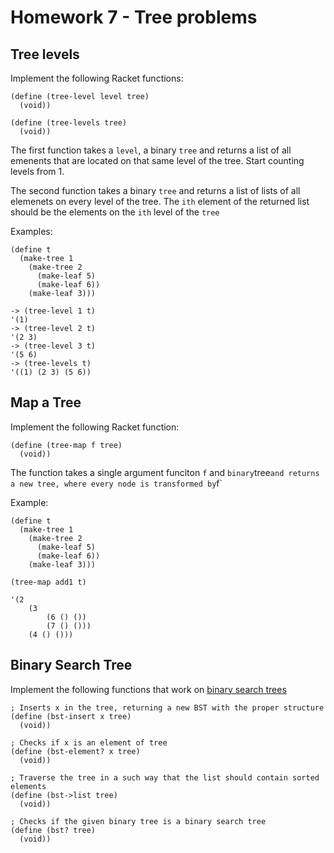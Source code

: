 # Homework 7 - Tree problems

## Tree levels

Implement the following Racket functions:

```racket
(define (tree-level level tree)
  (void))

(define (tree-levels tree)
  (void))
```

The first function takes a `level`, a binary `tree` and returns a list of all emenents that are located on that same level of the tree. Start counting levels from 1.

The second function takes a binary `tree` and returns a list of lists of all elemenets on every level of the tree. The `ith` element of the returned list should be the elements on the `ith` level of the `tree`

Examples:

```racket
(define t
  (make-tree 1
    (make-tree 2
      (make-leaf 5)
      (make-leaf 6))
    (make-leaf 3)))

-> (tree-level 1 t)
'(1)
-> (tree-level 2 t)
'(2 3)
-> (tree-level 3 t)
'(5 6)
-> (tree-levels t)
'((1) (2 3) (5 6))
```

## Map a Tree

Implement the following Racket function:

```racket
(define (tree-map f tree)
  (void))
```

The function takes a single argument funciton `f` and ` binary `tree` and returns a new tree, where every node is transformed by `f`

Example:

```racket
(define t
  (make-tree 1
    (make-tree 2
      (make-leaf 5)
      (make-leaf 6))
    (make-leaf 3)))

(tree-map add1 t)

'(2
    (3
        (6 () ())
        (7 () ()))
    (4 () ()))
```

## Binary Search Tree

Implement the following functions that work on [binary search trees](https://en.wikipedia.org/wiki/Binary_search_tree)

```racket
; Inserts x in the tree, returning a new BST with the proper structure
(define (bst-insert x tree)
  (void))

; Checks if x is an element of tree
(define (bst-element? x tree)
  (void))

; Traverse the tree in a such way that the list should contain sorted elements
(define (bst->list tree)
  (void))

; Checks if the given binary tree is a binary search tree
(define (bst? tree)
  (void))
```
